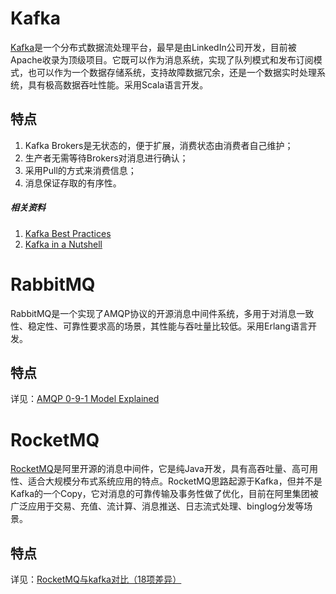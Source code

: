 # Kafka

[Kafka](http://kafka.apache.org/intro)是一个分布式数据流处理平台，最早是由LinkedIn公司开发，目前被Apache收录为顶级项目。它既可以作为消息系统，实现了队列模式和发布订阅模式，也可以作为一个数据存储系统，支持故障数据冗余，还是一个数据实时处理系统，具有极高数据吞吐性能。采用Scala语言开发。

## 特点  

1. Kafka Brokers是无状态的，便于扩展，消费状态由消费者自己维护；
2. 生产者无需等待Brokers对消息进行确认；
3. 采用Pull的方式来消费信息；
4. 消息保证存取的有序性。 

##### 相关资料  

1. [Kafka Best Practices](https://community.hortonworks.com/articles/80813/kafka-best-practices-1.html)
2. [Kafka in a Nutshell](https://sookocheff.com/post/kafka/kafka-in-a-nutshell/)  

# RabbitMQ

RabbitMQ是一个实现了AMQP协议的开源消息中间件系统，多用于对消息一致性、稳定性、可靠性要求高的场景，其性能与吞吐量比较低。采用Erlang语言开发。

## 特点

详见：[AMQP 0-9-1 Model Explained](http://www.rabbitmq.com/tutorials/amqp-concepts.html)

# RocketMQ

[RocketMQ](https://github.com/apache/rocketmq)是阿里开源的消息中间件，它是纯Java开发，具有高吞吐量、高可用性、适合大规模分布式系统应用的特点。RocketMQ思路起源于Kafka，但并不是Kafka的一个Copy，它对消息的可靠传输及事务性做了优化，目前在阿里集团被广泛应用于交易、充值、流计算、消息推送、日志流式处理、binglog分发等场景。

## 特点

详见：[RocketMQ与kafka对比（18项差异）](http://jm.taobao.org/2016/03/24/rmq-vs-kafka/)
